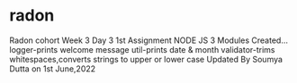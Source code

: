 # radon
Radon cohort
Week 3 Day 3
1st Assignment NODE JS 
3 Modules Created...
logger-prints welcome message
util-prints date & month
validator-trims whitespaces,converts strings to upper or lower case
Updated By Soumya Dutta on 1st June,2022

